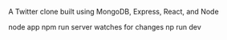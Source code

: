 A Twitter clone built using MongoDB, Express, React, and Node

node app
npm run server
  watches for changes
np run dev